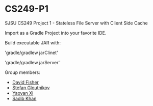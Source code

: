 # CS249-P1
 SJSU CS249 Project 1 - Stateless File Server with Client Side Cache 

Import as a Gradle Project into your favorite IDE.

Build executable JAR with:

'gradle/gradlew jarClinet' 

'gradle/gradlew jarServer'


Group members:

- [David Fisher](https://github.com/fisherdavidedward)
- [Stefan Gloutnikov](https://github.com/sgloutnikov)
- [Yaoyan Xi](https://github.com/xiyaoyan)
- [Sadib Khan](https://github.com/sadib100)
